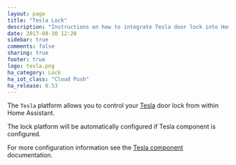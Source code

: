```yaml
---
layout: page
title: "Tesla Lock"
description: "Instructions on how to integrate Tesla door lock into Home Assistant."
date: 2017-08-30 12:20
sidebar: true
comments: false
sharing: true
footer: true
logo: tesla.png
ha_category: Lock
ha_iot_class: "Cloud Push"
ha_release: 0.53
---
```


The `Tesla` platform allows you to control your [Tesla](https://www.tesla.com/) door lock from within Home Assistant.

The lock platform will be automatically configured if Tesla component is configured.

For more configuration information see the [Tesla component](/components/tesla/) documentation.
